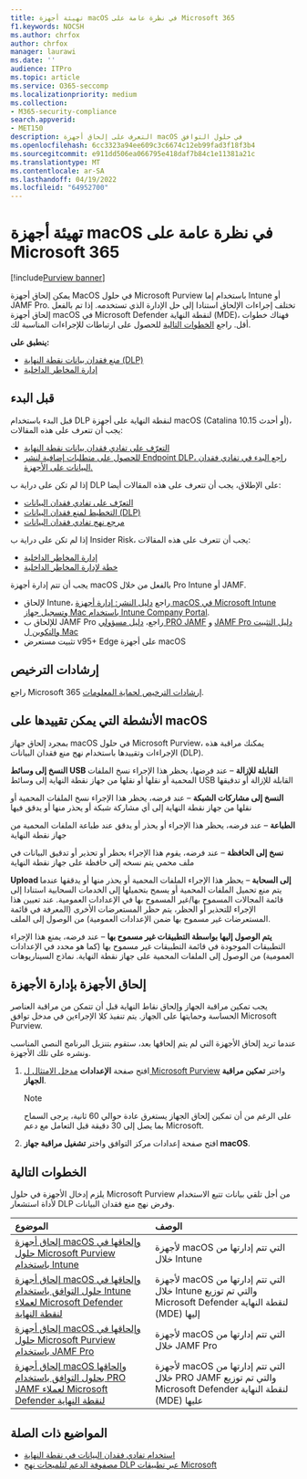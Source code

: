 ```yaml
---
title: تهيئة أجهزة macOS في نظرة عامة على Microsoft 365
f1.keywords: NOCSH
ms.author: chrfox
author: chrfox
manager: laurawi
ms.date: ''
audience: ITPro
ms.topic: article
ms.service: O365-seccomp
ms.localizationpriority: medium
ms.collection:
- M365-security-compliance
search.appverid:
- MET150
description: التعرف على إلحاق أجهزة macOS في حلول التوافق
ms.openlocfilehash: 6cc3323a94ee609c3c6674c12eb99fad3f18f3b4
ms.sourcegitcommit: e911dd506ea066795e418daf7b84c1e11381a21c
ms.translationtype: MT
ms.contentlocale: ar-SA
ms.lasthandoff: 04/19/2022
ms.locfileid: "64952700"
---
```

# <a name="onboard-macos-devices-into-microsoft-365-overview"></a>تهيئة أجهزة macOS في نظرة عامة على Microsoft 365

[!include[Purview banner](../includes/purview-rebrand-banner.md)]

يمكن إلحاق أجهزة MacOS في حلول Microsoft Purview باستخدام إما Intune أو JAMF Pro. تختلف إجراءات الإلحاق استنادا إلى حل الإدارة الذي تستخدمه. إذا تم بالفعل إلحاق أجهزة macOS في Microsoft Defender لنقطة النهاية (MDE)، فهناك خطوات أقل. راجع [الخطوات التالية](#next-steps) للحصول على ارتباطات للإجراءات المناسبة لك.

**ينطبق على:**

- [منع فقدان بيانات نقطة النهاية (DLP)](./endpoint-dlp-learn-about.md)
- [إدارة المخاطر الداخلية](insider-risk-management.md)

## <a name="before-you-begin"></a>قبل البدء

قبل البدء باستخدام DLP لنقطة النهاية على أجهزة macOS (Catalina 10.15 أو أحدث)، يجب أن تتعرف على هذه المقالات:

- [التعرّف على تفادي فقدان بيانات نقطة النهاية](endpoint-dlp-learn-about.md)
- [للحصول على متطلبات إضافية لنشر Endpoint DLP، راجع البدء في تفادي فقدان البيانات على الأجهزة.](endpoint-dlp-getting-started.md)

إذا لم تكن على دراية ب DLP على الإطلاق، يجب أن تتعرف على هذه المقالات أيضا:

- [التعرّف على تفادي فقدان البيانات](dlp-learn-about-dlp.md#learn-about-data-loss-prevention)
- [التخطيط لمنع فقدان البيانات (DLP)](dlp-overview-plan-for-dlp.md#plan-for-data-loss-prevention-dlp)
- [مرجع نهج تفادي فقدان البيانات](dlp-policy-reference.md#data-loss-prevention-policy-reference)

إذا لم تكن على دراية ب Insider Risk، يجب أن تتعرف على هذه المقالات:

 - [إدارة المخاطر الداخلية](insider-risk-management.md)
 - [خطة لإدارة المخاطر الداخلية](insider-risk-management-plan.md#plan-for-insider-risk-management)

يجب أن تتم إدارة أجهزة macOS بالفعل من خلال Pro Intune أو JAMF.
 
- لإلحاق Intune، راجع [دليل النشر: إدارة أجهزة macOS في Microsoft Intune](/mem/intune/fundamentals/deployment-guide-platform-macos) [وتسجيل جهاز Mac باستخدام Intune Company Portal](/mem/intune/user-help/enroll-your-device-in-intune-macos-cp). 
- للإلحاق ب JAMF Pro راجع، [دليل مسؤولي PRO JAMF](https://www.jamf.com/resources/product-documentation/jamf-pro-administrators-guide/) و [JAMF Pro دليل التثبيت والتكوين ل Mac](https://www.jamf.com/resources/product-documentation/jamf-pro-installation-guide-for-mac/)
- تثبيت مستعرض v95+ Edge على أجهزة macOS 

## <a name="licensing-guidance"></a>إرشادات الترخيص

راجع Microsoft 365 [إرشادات الترخيص لحماية المعلومات](/office365/servicedescriptions/microsoft-365-service-descriptions/microsoft-365-tenantlevel-services-licensing-guidance/microsoft-365-security-compliance-licensing-guidance#information-protection-data-loss-prevention-for-exchange-online-sharepoint-online-and-onedrive-for-business).

## <a name="activities-that-can-be-restricted-on-macos"></a>الأنشطة التي يمكن تقييدها على macOS 

بمجرد إلحاق جهاز macOS في حلول Microsoft Purview، يمكنك مراقبة هذه الإجراءات وتقييدها باستخدام نهج منع فقدان البيانات (DLP).

**النسخ إلى وسائط USB القابلة للإزالة** – عند فرضها، يحظر هذا الإجراء نسخ الملفات المحمية أو نقلها أو نقلها من جهاز نقطة النهاية إلى وسائط USB القابلة للإزالة أو تدقيقها 

**النسخ إلى مشاركات الشبكة** – عند فرضه، يحظر هذا الإجراء نسخ الملفات المحمية أو نقلها من جهاز نقطة النهاية إلى أي مشاركة شبكة أو يحذر منها أو يدقق فيها 

**الطباعة** – عند فرضه، يحظر هذا الإجراء أو يحذر أو يدقق عند طباعة الملفات المحمية من جهاز نقطة النهاية 

**نسخ إلى الحافظة** – عند فرضه، يقوم هذا الإجراء بحظر أو تحذير أو تدقيق البيانات في ملف محمي يتم نسخه إلى حافظة على جهاز نقطة النهاية 

**Upload إلى السحابة** – يحظر هذا الإجراء الملفات المحمية أو يحذر منها أو يدققها عندما يتم منع تحميل الملفات المحمية أو يسمح بتحميلها إلى الخدمات السحابية استنادا إلى قائمة المجالات المسموح بها/غير المسموح بها في الإعدادات العمومية. عند تعيين هذا الإجراء للتحذير أو الحظر، يتم حظر المستعرضات الأخرى (المعرفة في قائمة المستعرضات غير مسموح بها ضمن الإعدادات العمومية) من الوصول إلى الملف. 

**يتم الوصول إليها بواسطة التطبيقات غير مسموح بها** – عند فرضه، يمنع هذا الإجراء التطبيقات الموجودة في قائمة التطبيقات غير مسموح بها (كما هو محدد في الإعدادات العمومية) من الوصول إلى الملفات المحمية على جهاز نقطة النهاية. نماذج السيناريوهات 

## <a name="onboarding-devices-into-device-management"></a>إلحاق الأجهزة بإدارة الأجهزة

يجب تمكين مراقبة الجهاز وإلحاق نقاط النهاية قبل أن تتمكن من مراقبة العناصر الحساسة وحمايتها على الجهاز. يتم تنفيذ كلا الإجراءين في مدخل توافق Microsoft Purview.

عندما تريد إلحاق الأجهزة التي لم يتم إلحاقها بعد، ستقوم بتنزيل البرنامج النصي المناسب ونشره على تلك الأجهزة. <!--Follow the [Onboarding devices procedure](endpoint-dlp-getting-started.md#onboarding-devices).-->

<!--If you already have devices onboarded into [Microsoft Defender for Endpoint](/windows/security/threat-protection/), they will already appear in the managed devices list.-->

1. افتح صفحة **الإعدادات** [مدخل الامتثال ل Microsoft Purview](https://compliance.microsoft.com) واختر **تمكين مراقبة الجهاز**.

   > [!NOTE]
   > على الرغم من أن تمكين إلحاق الجهاز يستغرق عادة حوالي 60 ثانية، يرجى السماح بما يصل إلى 30 دقيقة قبل التعامل مع دعم Microsoft.

2. افتح صفحة إعدادات مركز التوافق واختر **تشغيل مراقبة جهاز macOS**.

## <a name="next-steps"></a>الخطوات التالية

يلزم إدخال الأجهزة في حلول Microsoft Purview من أجل تلقي بيانات تتبع الاستخدام لأداة استشعار DLP وفرض نهج منع فقدان البيانات. 

الموضوع | الوصف
:---|:---
|[إلحاق أجهزة macOS وإلحاقها في حلول Microsoft Purview باستخدام Intune](device-onboarding-offboarding-macos-intune.md)|لأجهزة macOS التي تتم إدارتها من خلال Intune
|[إلحاق أجهزة macOS وإلحاقها في حلول التوافق باستخدام Intune لعملاء Microsoft Defender لنقطة النهاية](device-onboarding-offboarding-macos-intune-mde.md) |لأجهزة macOS التي تتم إدارتها من خلال Intune والتي تم توزيع Microsoft Defender لنقطة النهاية (MDE) إليها
|[إلحاق أجهزة macOS وإلحاقها في حلول Microsoft Purview باستخدام JAMF Pro](device-onboarding-offboarding-macos-jamfpro.md) | لأجهزة macOS التي تتم إدارتها من خلال JAMF Pro
|[إلحاق أجهزة macOS وإلحاقها بحلول التوافق باستخدام PRO JAMF لعملاء Microsoft Defender لنقطة النهاية](device-onboarding-offboarding-macos-jamfpro-mde.md)|لأجهزة macOS التي تتم إدارتها من خلال PRO JAMF والتي تم توزيع Microsoft Defender لنقطة النهاية (MDE) عليها


## <a name="related-topics"></a>المواضيع ذات الصلة

- [استخدام تفادي فقدان البيانات في نقطة النهاية](endpoint-dlp-using.md#using-endpoint-data-loss-prevention)
- [مصفوفة الدعم لتلميحات نهج DLP عبر تطبيقات Microsoft](dlp-policy-tips-reference.md#support-matrix-for-dlp-policy-tips-across-microsoft-apps)
